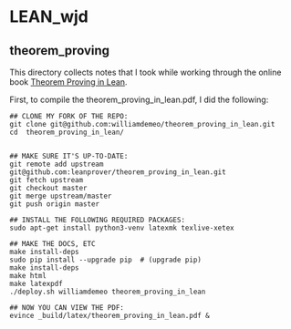 # LEAN_wjd

## theorem_proving

This directory collects notes that I took while working through the online book 
[Theorem Proving in Lean](https://leanprover.github.io/theorem_proving_in_lean/theorem_proving_in_lean.pdf).


First, to compile the theorem_proving_in_lean.pdf, I did the following:

	## CLONE MY FORK OF THE REPO:
    git clone git@github.com:williamdemeo/theorem_proving_in_lean.git
    cd  theorem_proving_in_lean/


	## MAKE SURE IT'S UP-TO-DATE:
	git remote add upstream git@github.com:leanprover/theorem_proving_in_lean.git
    git fetch upstream
    git checkout master
    git merge upstream/master
	git push origin master

    ## INSTALL THE FOLLOWING REQUIRED PACKAGES:
    sudo apt-get install python3-venv latexmk texlive-xetex

    ## MAKE THE DOCS, ETC
	make install-deps
    sudo pip install --upgrade pip  # (upgrade pip)
    make install-deps
    make html
    make latexpdf
    ./deploy.sh williamdemeo theorem_proving_in_lean

    ## NOW YOU CAN VIEW THE PDF:
	evince _build/latex/theorem_proving_in_lean.pdf &
	
	

